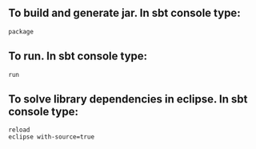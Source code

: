 ## To build and generate jar. In sbt console type:
	
	package
## To run. In sbt console type:
	
	run
## To solve library dependencies in eclipse. In sbt console type:

    reload
    eclipse with-source=true
